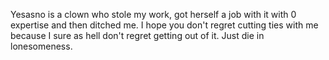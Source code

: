 Yesasno is a clown who stole my work, got herself a job with it with 0 expertise and then ditched me.
I hope you don't regret cutting ties with me because I sure as hell don't regret getting out of it.
Just die in lonesomeness.

